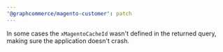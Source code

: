 ```yaml
---
'@graphcommerce/magento-customer': patch
---
```


In some cases the `xMagentoCacheId` wasn't defined in the returned query, making sure the application doesn't crash.
